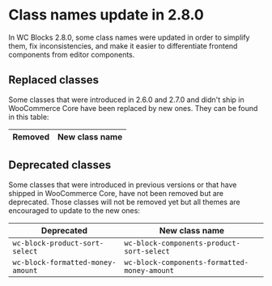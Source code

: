 # Class names update in 2.8.0

In WC Blocks 2.8.0, some class names were updated in order to simplify them, fix inconsistencies, and make it easier to differentiate frontend components from editor components.

## Replaced classes

Some classes that were introduced in 2.6.0 and 2.7.0 and didn't ship in WooCommerce Core have been replaced by new ones. They can be found in this table:

| Removed | New class name |
| --- | --- |

## Deprecated classes

Some classes that were introduced in previous versions or that have shipped in WooCommerce Core, have not been removed but are deprecated. Those classes will not be removed yet but all themes are encouraged to update to the new ones:

| Deprecated | New class name |
| --- | --- |
| `wc-block-product-sort-select` | `wc-block-components-product-sort-select` |
| `wc-block-formatted-money-amount` | `wc-block-components-formatted-money-amount` |

